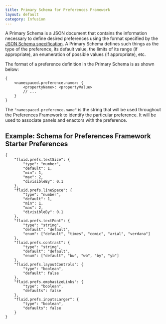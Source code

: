 ```yaml
---
title: Primary Schema for Preferences Framework
layout: default
category: Infusion
---
```


A Primary Schema is a JSON document that contains the information necessary to define desired preferences using the format specified by the [JSON Schema specification](http://json-schema.org/documentation.html). A Primary Schema defines such things as the type of the preference, its default value, the limits of its range (if appropriate), an enumeration of possible values (if appropriate), etc.

The format of a preference definition in the Primary Schema is as shown below:

```snippet
{
    <namespaced.preference.name>: {
        <propertyName>: <propertyValue>
        // ...
    }
}
```

The `"namespaced.preference.name"` is the string that will be used throughout the Preferences Framework to identify the particular preference. It will be used to associate panels and enactors with the preference.

## Example: Schema for Preferences Framework Starter Preferences

```json5
{
    "fluid.prefs.textSize": {
        "type": "number",
        "default": 1,
        "min": 1,
        "max": 2,
        "divisibleBy": 0.1
    },
    "fluid.prefs.lineSpace": {
        "type": "number",
        "default": 1,
        "min": 1,
        "max": 2,
        "divisibleBy": 0.1
    },
    "fluid.prefs.textFont": {
        "type": "string",
        "default": "default",
        "enum": ["default", "times", "comic", "arial", "verdana"]
    },
    "fluid.prefs.contrast": {
        "type": "string",
        "default": "default",
        "enum": ["default", "bw", "wb", "by", "yb"]
    },
    "fluid.prefs.layoutControls": {
        "type": "boolean",
        "default": false
    },
    "fluid.prefs.emphasizeLinks": {
        "type": "boolean",
        "defaults": false
    },
    "fluid.prefs.inputsLarger": {
        "type": "boolean",
        "defaults": false
    }
}
```
